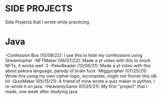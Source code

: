 # SIDE PROJECTS
Side Projects that I wrote while practicing

# Java
-Confession Box (10/08/22): I use this to hide my confessions using Streamcipher
-NFTMaker (06/07/22): Made a yt video with this to mock NFTs, it works well :3
-PekoReader (12/06/21): Made a yt video with this about pekora language, parody of brain fuck
-Miggycipher (07/25/21): Wrote this using my own cipher logic, incomplete, might not fininsh this idk lol
-QuizMaker (05/15/21): A friend of mine wrote a quiz maker in python, i re-wrote it on java.
-HeavenlyGame (01/25/21): My first "project" that I made, one week after studying java.
